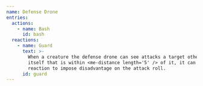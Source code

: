 ```yaml
---
name: Defense Drone
entries:
  actions:
    - name: Bash
      id: bash
  reactions:
    - name: Guard
      text: >-
        When a creature the defense drone can see attacks a target other than
        itself that is within <me-distance length='5' /> of it, it can use its
        reaction to impose disadvantage on the attack roll.
      id: guard
---
```

